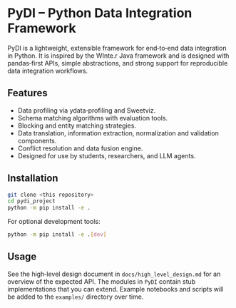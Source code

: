# PyDI – Python Data Integration Framework

PyDI is a lightweight, extensible framework for end‑to‑end data integration in Python. It is inspired by the WInte.r Java framework and is designed with pandas‑first APIs, simple abstractions, and strong support for reproducible data integration workflows.

## Features

* Data profiling via ydata‑profiling and Sweetviz.
* Schema matching algorithms with evaluation tools.
* Blocking and entity matching strategies.
* Data translation, information extraction, normalization and validation components.
* Conflict resolution and data fusion engine.
* Designed for use by students, researchers, and LLM agents.

## Installation

```bash
git clone <this repository>
cd pydi_project
python -m pip install -e .
```

For optional development tools:

```bash
python -m pip install -e .[dev]
```

## Usage

See the high‑level design document in `docs/high_level_design.md` for an overview of the expected API. The modules in `PyDI` contain stub implementations that you can extend. Example notebooks and scripts will be added to the `examples/` directory over time.